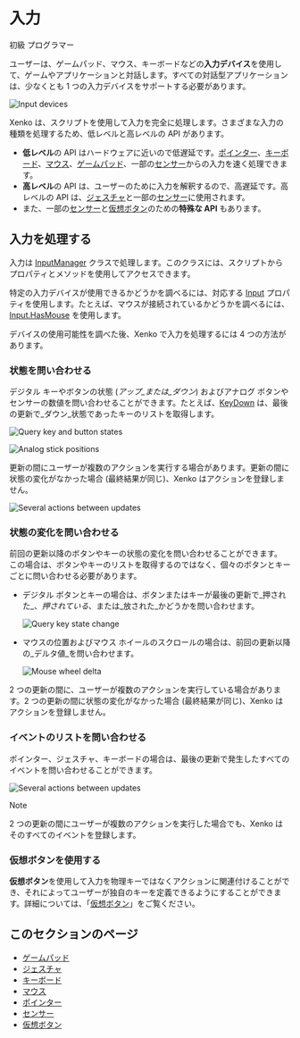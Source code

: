 # 入力

<span class="label label-doc-level">初級</span>
<span class="label label-doc-audience">プログラマー</span>

ユーザーは、ゲームパッド、マウス、キーボードなどの**入力デバイス**を使用して、ゲームやアプリケーションと対話します。すべての対話型アプリケーションは、少なくとも 1 つの入力デバイスをサポートする必要があります。

![Input devices](media/input_intro.png)

Xenko は、スクリプトを使用して入力を完全に処理します。さまざまな入力の種類を処理するため、低レベルと高レベルの API があります。

* **低レベル**の API はハードウェアに近いので低遅延です。[ポインター](pointers.md)、[キーボード](keyboards.md)、[マウス](mouse.md)、[ゲームパッド](gamepads.md)、一部の[センサー](sensors.md)からの入力を速く処理できます。
* **高レベル**の API は、ユーザーのために入力を解釈するので、高遅延です。高レベルの API は、[ジェスチャ](gestures.md)と一部の[センサー](sensors.md)に使用されます。
* また、一部の[センサー](sensors.md)と[仮想ボタン](virtual-buttons.md)のための**特殊な API** もあります。

## 入力を処理する
入力は [InputManager](xref:SiliconStudio.Xenko.Input.InputManager) クラスで処理します。このクラスには、スクリプトからプロパティとメソッドを使用してアクセスできます。

特定の入力デバイスが使用できるかどうかを調べるには、対応する [Input](xref:SiliconStudio.Xenko.Input.InputManager) プロパティを使用します。たとえば、マウスが接続されているかどうかを調べるには、[Input.HasMouse](xref:SiliconStudio.Xenko.Input.InputManager.HasMouse) を使用します。

デバイスの使用可能性を調べた後、Xenko で入力を処理するには 4 つの方法があります。

### 状態を問い合わせる
デジタル キーやボタンの状態 (_アップ_または_ダウン_) およびアナログ ボタンやセンサーの数値を問い合わせることができます。たとえば、[KeyDown](xref:SiliconStudio.Xenko.Input.InputManager.KeyDown) は、最後の更新で_ダウン_状態であったキーのリストを取得します。

![Query key and button states](media/index-state-one-action-between-updates.png)

![Analog stick positions](media/index-state-analog-stick-position.png)

更新の間にユーザーが複数のアクションを実行する場合があります。更新の間に状態の変化がなかった場合 (最終結果が同じ)、Xenko はアクションを登録しません。

![Several actions between updates](media/index-state-several-actions-between-updates.png)

### 状態の変化を問い合わせる
前回の更新以降のボタンやキーの状態の変化を問い合わせることができます。
この場合は、ボタンやキーのリストを取得するのではなく、個々のボタンとキーごとに問い合わせる必要があります。

* デジタル ボタンとキーの場合は、ボタンまたはキーが最後の更新で_押された_、_押されている_、または_放された_かどうかを問い合わせます。

    ![Query key state change](media/index-state-change-one-action-between-updates.png)

* マウスの位置およびマウス ホイールのスクロールの場合は、前回の更新以降の_デルタ値_を問い合わせます。

    ![Mouse wheel delta](media/index-state-change-mouse-wheel-scroll.png)

2 つの更新の間に、ユーザーが複数のアクションを実行している場合があります。2 つの更新の間に状態の変化がなかった場合 (最終結果が同じ)、Xenko はアクションを登録しません。

### イベントのリストを問い合わせる
ポインター、ジェスチャ、キーボードの場合は、最後の更新で発生したすべてのイベントを問い合わせることができます。

![Several actions between updates](media/index-events-list-several-actions-between-updates.png)

> [!NOTE]
> 2 つの更新の間にユーザーが複数のアクションを実行した場合でも、Xenko はそのすべてのイベントを登録します。

### 仮想ボタンを使用する
**仮想ボタン**を使用して入力を物理キーではなくアクションに関連付けることができ、それによってユーザーが独自のキーを定義できるようにすることができます。詳細については、「[仮想ボタン](virtual-buttons.md)」をご覧ください。

## このセクションのページ

* [ゲームパッド](gamepads.md)
* [ジェスチャ](gestures.md)
* [キーボード](keyboards.md)
* [マウス](mouse.md)
* [ポインター](pointers.md)
* [センサー](sensors.md)
* [仮想ボタン](virtual-buttons.md)
